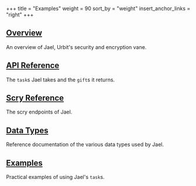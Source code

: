 +++
title = "Examples"
weight = 90
sort_by = "weight"
insert_anchor_links = "right"
+++

## [Overview](/system/kernel/jael/jael)

An overview of Jael, Urbit's security and encryption vane.

## [API Reference](/system/kernel/jael/reference/tasks)

The `task`s Jael takes and the `gift`s it returns.

## [Scry Reference](/system/kernel/jael/reference/scry)

The scry endpoints of Jael.

## [Data Types](/system/kernel/jael/reference/data-types)

Reference documentation of the various data types used by Jael.

## [Examples](/system/kernel/arvo/jael/examples)

Practical examples of using Jael's `task`s.
